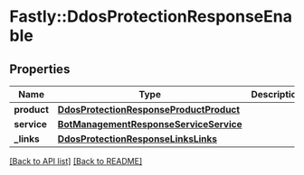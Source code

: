 # Fastly::DdosProtectionResponseEnable

## Properties

| Name | Type | Description | Notes |
| ---- | ---- | ----------- | ----- |
| **product** | [**DdosProtectionResponseProductProduct**](DdosProtectionResponseProductProduct.md) |  | [optional] |
| **service** | [**BotManagementResponseServiceService**](BotManagementResponseServiceService.md) |  | [optional] |
| **_links** | [**DdosProtectionResponseLinksLinks**](DdosProtectionResponseLinksLinks.md) |  | [optional] |

[[Back to API list]](../../README.md#endpoints) [[Back to README]](../../README.md)

